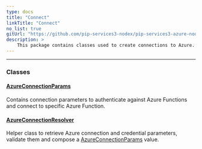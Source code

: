 ```yaml
---
type: docs
title: "Connect"
linkTitle: "Connect"
no_list: true
gitUrl: "https://github.com/pip-services3-nodex/pip-services3-azure-nodex"
description: >
    This package contains classes used to create connections to Azure.
---
```

---

<div class="module-body"> 


### Classes

#### [AzureConnectionParams](azure_connection_params)
Contains connection parameters to authenticate against Azure Functions
and connect to specific Azure Function.

#### [AzureConnectionResolver](azure_connection_resolver)
Helper class to retrieve Azure connection and credential parameters,
validate them and compose a [AzureConnectionParams](azure_connection_params) value.

</div>
